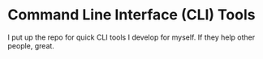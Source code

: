 # Command Line Interface (CLI) Tools
I put up the repo for quick CLI tools I develop for myself. If they help other people, great.